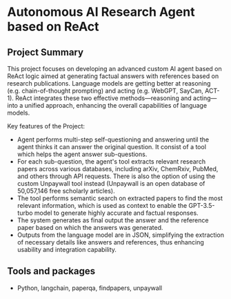 # Autonomous AI Research Agent based on ReAct

## Project Summary
This project focuses on developing an advanced custom AI agent based on ReAct logic aimed at generating factual answers with references based on research publications. Language models are getting better at reasoning (e.g. chain-of-thought prompting) and acting (e.g. WebGPT, SayCan, ACT-1). ReAct integrates these two effective methods—reasoning and acting—into a unified approach, enhancing the overall capabilities of language models.

Key features of the Project:
* Agent performs multi-step self-questioning and answering until the agent thinks it can answer the original question. It consist of a tool which helps the agent answer sub-questions.
* For each sub-question, the agent's tool extracts relevant research papers across various databases, including arXiv, ChemRxiv, PubMed, and others through API requests. There is also the option of using the custom Unpaywall tool instead (Unpaywall is an open database of 50,057,146 free scholarly articles).
* The tool performs semantic search on extracted papers to find the most relevant information, which is used as context to enable the GPT-3.5-turbo model to generate highly accurate and factual responses.
* The system generates as final output the answer and the reference paper based on which the answers was generated.
* Outputs from the language model are in JSON, simplifying the extraction of necessary details like answers and references, thus enhancing usability and integration capability.


## Tools and packages
* Python, langchain, paperqa, findpapers, unpaywall

